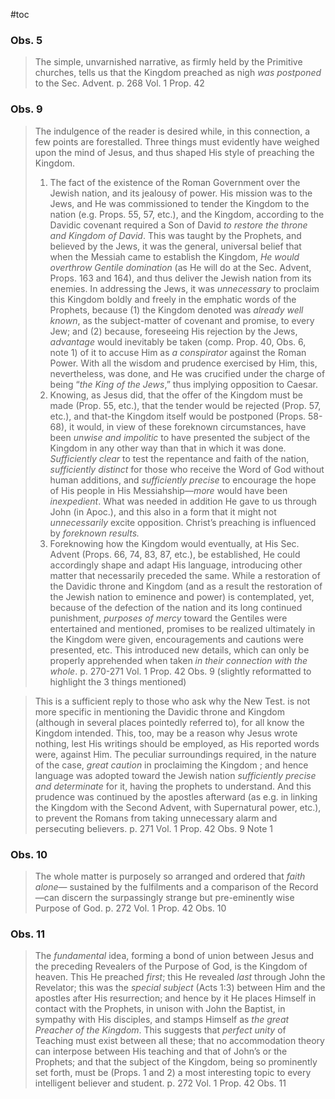 #toc

### Obs. 5
>The simple, unvarnished narrative, as firmly held by the Primitive churches, tells us that the Kingdom preached as nigh *was postponed* to the Sec. Advent.
>p. 268 Vol. 1 Prop. 42

### Obs. 9

>The indulgence of the reader is desired while, in this connection, a few points are forestalled. Three things must evidently have weighed upon the mind of Jesus, and thus shaped His style of preaching the Kingdom. 
>1. The fact of the existence of the Roman Government over the Jewish nation, and its jealousy of power. His mission was to the Jews, and He was commissioned to tender the Kingdom to the nation (e.g. Props. 55, 57, etc.), and the Kingdom, according to the Davidic covenant required a Son of David *to restore the throne and Kingdom of David*. This was taught by the Prophets, and believed by the Jews, it was the general, universal belief that when the Messiah came to establish the Kingdom, *He would overthrow Gentile domination* (as He will do at the Sec. Advent, Props. 163 and 164), and thus deliver the Jewish nation from its enemies. In addressing the Jews, it was *unnecessary* to proclaim this Kingdom boldly and freely in the emphatic words of the Prophets, because (1) the Kingdom denoted was *already well known*, as the subject-matter of covenant and promise, to every Jew; and (2) because, foreseeing His rejection by the Jews, *advantage* would inevitably be taken (comp. Prop. 40, Obs. 6, note 1) of it to accuse Him as *a conspirator* against the Roman Power. With all the wisdom and prudence exercised by Him, this, nevertheless, was done, and He was crucified under the charge of being “*the King of the Jews*,” thus implying opposition to Caesar. 
>2. Knowing, as Jesus did, that the offer of the Kingdom must be made (Prop. 55, etc.), that the tender would be rejected (Prop. 57, etc.), and that-the Kingdom itself would be postponed (Props. 58-68), it would, in view of these foreknown circumstances, have been *unwise and impolitic* to have presented the subject of the Kingdom in any other way than that in which it was done. *Sufficiently clear* to test the repentance and faith of the nation, *sufficiently distinct* for those who receive the Word of God without human additions, and *sufficiently precise* to encourage the hope of His people in His Messiahship—*more* would have been *inexpedient*. What was needed in addition He gave to us through John (in Apoc.), and this also in a form that it might not *unnecessarily* excite opposition. Christ’s preaching is influenced by *foreknown results.* 
>3. Foreknowing how the Kingdom would eventually, at His Sec. Advent (Props. 66, 74, 83, 87, etc.), be established, He could accordingly shape and adapt His language, introducing other matter that necessarily preceded the same. While a restoration of the Davidic throne and Kingdom (and as a result the restoration of the Jewish nation to eminence and power) is contemplated, yet, because of the defection of the nation and its long continued punishment, *purposes of mercy* toward the Gentiles were entertained and mentioned, promises to be realized ultimately in the Kingdom were given, encouragements and cautions were presented, etc. This introduced new details, which can only be properly apprehended when taken *in their connection with the whole*.
>p. 270-271 Vol. 1 Prop. 42 Obs. 9 (slightly reformatted to highlight the 3 things mentioned)

> This is a sufficient reply to those who ask why the New Test. is not more specific in mentioning the Davidic throne and Kingdom (although in several places pointedly referred to), for all know the Kingdom intended. This, too, may be a reason why Jesus wrote nothing, lest His writings should be employed, as His reported words were, against Him.  The peculiar surroundings required, in the nature of the case, *great caution* in proclaiming the Kingdom ; and hence language was adopted toward the Jewish nation *sufficiently precise and determinate* for it, having the prophets to understand.  And this prudence was continued by the apostles afterward (as e.g. in linking the Kingdom with the Second Advent, with Supernatural power, etc.), to prevent the Romans from taking unnecessary alarm and persecuting believers.
> p. 271 Vol. 1 Prop. 42 Obs. 9 Note 1

### Obs. 10

>The whole matter is purposely so arranged and ordered that *faith alone*— sustained by the fulfilments and a comparison of the Record—can discern the surpassingly strange but pre-eminently wise Purpose of God.
>p. 272 Vol. 1 Prop. 42 Obs. 10

### Obs. 11

>The *fundamental* idea, forming a bond of union between Jesus and the preceding Revealers of the Purpose of God, is the Kingdom of heaven. This He preached *first*; this He revealed *last* through John the Revelator; this was the *special subject* (Acts 1:3) between Him and the apostles after His resurrection; and hence by it He places Himself in contact with the Prophets, in unison with John the Baptist, in sympathy with His disciples, and stamps Himself as *the great Preacher of the Kingdom*. This suggests that *perfect unity* of Teaching must exist between all these; that no accommodation theory can interpose between His teaching and that of John’s or the Prophets; and that the subject of the Kingdom, being so prominently set forth, must be (Props. 1 and 2) a most interesting topic to every intelligent believer and student.
>p. 272 Vol. 1 Prop. 42 Obs. 11


